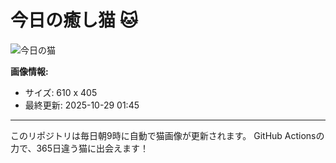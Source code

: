 # 今日の癒し猫 🐱

![今日の猫](https://cdn2.thecatapi.com/images/b37.jpg)

**画像情報:**
- サイズ: 610 x 405
- 最終更新: 2025-10-29 01:45

---

このリポジトリは毎日朝9時に自動で猫画像が更新されます。
GitHub Actionsの力で、365日違う猫に出会えます！
